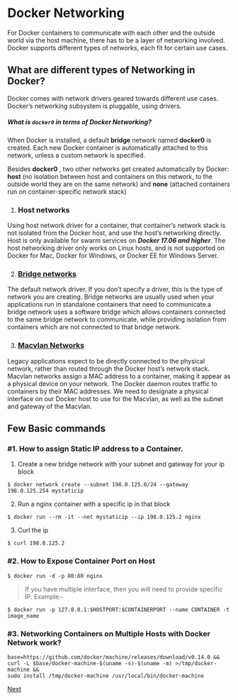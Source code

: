 **Docker Networking**
===================
For Docker containers to communicate with each other and the outside world via the host machine, there has to be a layer of networking involved. Docker supports different types of networks, each fit for certain use cases.

## What are different types of Networking in Docker?

Docker comes with network drivers geared towards different use cases.
Docker’s networking subsystem is pluggable, using drivers.

##### What is `docker0` in terms of Docker Networking?
When Docker is installed, a default **bridge** network named  **docker0** is created. Each new Docker container is automatically attached to this network, unless a custom network is specified.

Besides  **docker0**  , two other networks get created automatically by Docker:  **host**  (no isolation between host and containers on this network, to the outside world they are on the same network) and **none**  (attached containers run on container-specific network stack)



1. ### Host networks
Using host network driver for a container, that container’s network stack is not isolated from the Docker host, and use the host’s networking directly.
Host is only available for swarm services on ***Docker 17.06 and higher***.
The host networking driver only works on Linux hosts, and is not supported on Docker for Mac, Docker for Windows, or Docker EE for Windows Server.

2. ### [Bridge networks](https://github.com/ajeetraina/docker101/blob/master/beginners/Bridge-Networks.md)
The default network driver. If you don’t specify a driver, this is the type of network you are creating. Bridge networks are usually used when your applications run in standalone containers that need to communicate.a bridge network uses a software bridge which allows containers connected to the same bridge network to communicate, while providing isolation from containers which are not connected to that bridge network.

3. ### [Macvlan Networks](https://github.com/ajeetraina/docker101/blob/master/beginners/MacVlan.md)
Legacy applications expect to be directly connected to the physical network, rather than routed through the Docker host’s network stack.
Macvlan networks assign a MAC address to a container, making it appear as a physical device on your network. The Docker daemon routes traffic to containers by their MAC addresses.
We need to designate a physical interface on our Docker host to use for the Macvlan, as well as the subnet and gateway of the Macvlan.

## Few Basic commands
### #1. How to assign Static IP address to a Container.
1. Create a new bridge network with your subnet and gateway for your ip block
```
$ docker network create --subnet 198.0.125.0/24 --gateway 198.0.125.254 mystaticip
```
2. Run a nginx container with a specific ip in that block
```
$ docker run --rm -it --net mystaticip --ip 198.0.125.2 nginx
```
3. Curl the ip
```
$ curl 198.0.125.2
```

### #2. How to Expose Container Port on Host
```
$ docker run -d -p 80:80 nginx
```
>If you have multiple interface, then you will need to provide specific IP. Example:-
```
$ docker run -p 127.0.0.1:$HOSTPORT:$CONTAINERPORT --name CONTAINER -t image_name
```

### #3. Networking Containers on Multiple Hosts with Docker Network work?

```
base=https://github.com/docker/machine/releases/download/v0.14.0 &&
curl -L $base/docker-machine-$(uname -s)-$(uname -m) >/tmp/docker-machine &&
sudo install /tmp/docker-machine /usr/local/bin/docker-machine
```


[Next](https://github.com/ajeetraina/docker101/blob/master/beginners/Bridge-Networks.md)<br>
